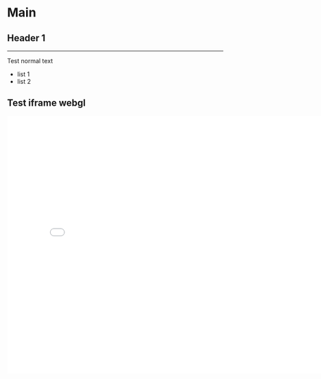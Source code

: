 # Main

## Header 1
---

Test normal text 

- list 1
- list 2

## Test iframe webgl
 <iframe
      title="WebGL Project"
      src={url}
      width="800"
      height="600"
      frameBorder="0"
      allowFullScreen
    />

## Test iframe video
<iframe width="560" height="315" src="https://www.youtube.com/embed/xMHowyLRMw8?si=qMm53n_TVGL-2aGZ" title="YouTube video player" frameborder="0" allow="accelerometer; autoplay; clipboard-write; encrypted-media; gyroscope; picture-in-picture; web-share" allowfullscreen></iframe>
